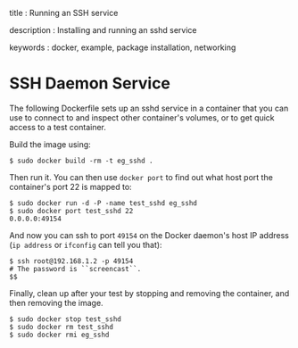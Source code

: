 title
:   Running an SSH service

description
:   Installing and running an sshd service

keywords
:   docker, example, package installation, networking

# SSH Daemon Service

The following Dockerfile sets up an sshd service in a container that you
can use to connect to and inspect other container's volumes, or to get
quick access to a test container.

Build the image using:

~~~~ {.sourceCode .bash}
$ sudo docker build -rm -t eg_sshd .
~~~~

Then run it. You can then use `docker port` to find out what host port
the container's port 22 is mapped to:

~~~~ {.sourceCode .bash}
$ sudo docker run -d -P -name test_sshd eg_sshd
$ sudo docker port test_sshd 22
0.0.0.0:49154
~~~~

And now you can ssh to port `49154` on the Docker daemon's host IP
address (`ip address` or `ifconfig` can tell you that):

~~~~ {.sourceCode .bash}
$ ssh root@192.168.1.2 -p 49154
# The password is ``screencast``.
$$
~~~~

Finally, clean up after your test by stopping and removing the
container, and then removing the image.

~~~~ {.sourceCode .bash}
$ sudo docker stop test_sshd
$ sudo docker rm test_sshd
$ sudo docker rmi eg_sshd
~~~~
